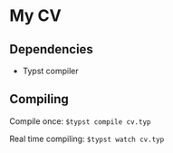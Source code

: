 # My CV

## Dependencies

- Typst compiler

## Compiling

Compile once:
`$typst compile cv.typ`

Real time compiling:
`$typst watch cv.typ`
